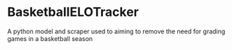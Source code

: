 # BasketballELOTracker
A python model and scraper used to aiming to remove the need for grading games in a basketball season
